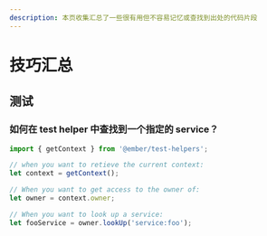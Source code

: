 ```yaml
---
description: 本页收集汇总了一些很有用但不容易记忆或查找到出处的代码片段
---
```


# 技巧汇总

## 测试 <a id="testing"></a>

### 如何在 test helper 中查找到一个指定的 service？

```javascript
import { getContext } from '@ember/test-helpers';

// when you want to retieve the current context:
let context = getContext();

// When you want to get access to the owner of:
let owner = context.owner;

// When you want to look up a service:
let fooService = owner.lookUp('service:foo');
```

